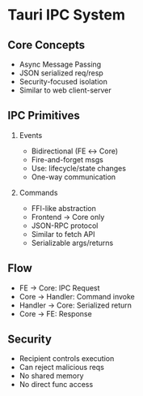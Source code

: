 # Tauri IPC System

## Core Concepts
- Async Message Passing
- JSON serialized req/resp
- Security-focused isolation
- Similar to web client-server

## IPC Primitives

1. Events
   - Bidirectional (FE ↔ Core)
   - Fire-and-forget msgs
   - Use: lifecycle/state changes
   - One-way communication

2. Commands
   - FFI-like abstraction
   - Frontend → Core only
   - JSON-RPC protocol
   - Similar to fetch API
   - Serializable args/returns

## Flow
- FE → Core: IPC Request
- Core → Handler: Command invoke
- Handler → Core: Serialized return
- Core → FE: Response

## Security
- Recipient controls execution
- Can reject malicious reqs
- No shared memory
- No direct func access